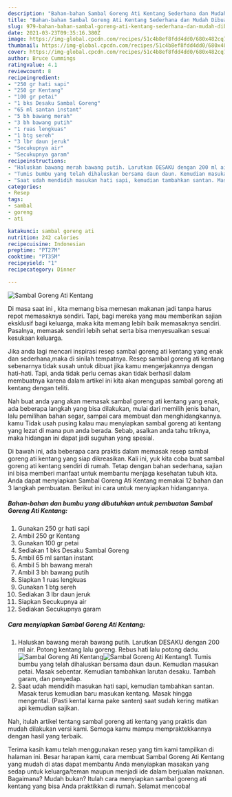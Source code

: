 ```yaml
---
description: "Bahan-bahan Sambal Goreng Ati Kentang Sederhana dan Mudah Dibuat"
title: "Bahan-bahan Sambal Goreng Ati Kentang Sederhana dan Mudah Dibuat"
slug: 979-bahan-bahan-sambal-goreng-ati-kentang-sederhana-dan-mudah-dibuat
date: 2021-03-23T09:35:16.380Z
image: https://img-global.cpcdn.com/recipes/51c4b8ef8fdd4dd0/680x482cq70/sambal-goreng-ati-kentang-foto-resep-utama.jpg
thumbnail: https://img-global.cpcdn.com/recipes/51c4b8ef8fdd4dd0/680x482cq70/sambal-goreng-ati-kentang-foto-resep-utama.jpg
cover: https://img-global.cpcdn.com/recipes/51c4b8ef8fdd4dd0/680x482cq70/sambal-goreng-ati-kentang-foto-resep-utama.jpg
author: Bruce Cummings
ratingvalue: 4.1
reviewcount: 8
recipeingredient:
- "250 gr hati sapi"
- "250 gr Kentang"
- "100 gr petai"
- "1 bks Desaku Sambal Goreng"
- "65 ml santan instant"
- "5 bh bawang merah"
- "3 bh bawang putih"
- "1 ruas lengkuas"
- "1 btg sereh"
- "3 lbr daun jeruk"
- "Secukupnya air"
- "Secukupnya garam"
recipeinstructions:
- "Haluskan bawang merah bawang putih. Larutkan DESAKU dengan 200 ml air. Potong kentang lalu goreng. Rebus hati lalu potong dadu."
- "Tumis bumbu yang telah dihaluskan bersama daun daun. Kemudian masukan petai. Masak sebentar. Kemudian tambahkan larutan desaku. Tambah garam, dan penyedap."
- "Saat udah mendidih masukan hati sapi, kemudian tambahkan santan. Masak terus kemudian baru masukan kentang. Masak hingga mengental. (Pasti kental karna pake santen) saat sudah kering matikan api kemudian sajikan."
categories:
- Resep
tags:
- sambal
- goreng
- ati

katakunci: sambal goreng ati 
nutrition: 242 calories
recipecuisine: Indonesian
preptime: "PT27M"
cooktime: "PT35M"
recipeyield: "1"
recipecategory: Dinner

---
```



![Sambal Goreng Ati Kentang](https://img-global.cpcdn.com/recipes/51c4b8ef8fdd4dd0/680x482cq70/sambal-goreng-ati-kentang-foto-resep-utama.jpg)

Di masa  saat ini , kita memang bisa memesan makanan jadi tanpa harus repot memasaknya sendiri. Tapi, bagi mereka yang mau memberikan sajian eksklusif bagi keluarga, maka kita memang lebih baik memasaknya sendiri. Pasalnya, memasak sendiri lebih sehat serta bisa menyesuaikan sesuai kesukaan keluarga.

Jika anda lagi mencari inspirasi resep sambal goreng ati kentang yang enak dan sederhana,maka di sinilah tempatnya. Resep sambal goreng ati kentang  sebenarnya tidak susah untuk dibuat jika kamu mengerjakannya dengan hati-hati. Tapi, anda tidak perlu cemas akan tidak berhasil dalam membuatnya 
karena dalam artikel ini kita akan mengupas sambal goreng ati kentang dengan teliti.  



Nah buat anda yang akan memasak sambal goreng ati kentang yang enak, ada beberapa langkah yang bisa dilakukan, mulai dari memilih jenis bahan, lalu pemilihan bahan segar, sampai cara membuat dan menghidangkannya. kamu Tidak usah pusing kalau mau menyiapkan sambal goreng ati kentang yang lezat di mana pun anda berada. Sebab, asalkan anda  tahu triknya, maka hidangan ini dapat jadi suguhan yang spesial.

Di bawah ini, ada beberapa cara praktis  dalam memasak resep sambal goreng ati kentang yang siap dikreasikan. Kali ini, yuk kita coba buat sambal goreng ati kentang sendiri di rumah. Tetap dengan bahan sederhana, sajian ini bisa memberi manfaat untuk membantu menjaga kesehatan tubuh kita. Anda dapat menyiapkan Sambal Goreng Ati Kentang memakai 12 bahan dan 3 langkah pembuatan. Berikut ini cara untuk menyiapkan hidangannya.

<!--inarticleads1-->

##### Bahan-bahan dan bumbu yang dibutuhkan untuk pembuatan Sambal Goreng Ati Kentang:

1. Gunakan 250 gr hati sapi
1. Ambil 250 gr Kentang
1. Gunakan 100 gr petai
1. Sediakan 1 bks Desaku Sambal Goreng
1. Ambil 65 ml santan instant
1. Ambil 5 bh bawang merah
1. Ambil 3 bh bawang putih
1. Siapkan 1 ruas lengkuas
1. Gunakan 1 btg sereh
1. Sediakan 3 lbr daun jeruk
1. Siapkan Secukupnya air
1. Sediakan Secukupnya garam




<!--inarticleads2-->

##### Cara menyiapkan Sambal Goreng Ati Kentang:

1. Haluskan bawang merah bawang putih. Larutkan DESAKU dengan 200 ml air. Potong kentang lalu goreng. Rebus hati lalu potong dadu.
<img src="https://img-global.cpcdn.com/steps/e8d7c6b184b002c0/160x128cq70/sambal-goreng-ati-kentang-langkah-memasak-1-foto.jpg" alt="Sambal Goreng Ati Kentang"><img src="https://img-global.cpcdn.com/steps/8feb7a5ac0628de5/160x128cq70/sambal-goreng-ati-kentang-langkah-memasak-1-foto.jpg" alt="Sambal Goreng Ati Kentang">1. Tumis bumbu yang telah dihaluskan bersama daun daun. Kemudian masukan petai. Masak sebentar. Kemudian tambahkan larutan desaku. Tambah garam, dan penyedap.
1. Saat udah mendidih masukan hati sapi, kemudian tambahkan santan. Masak terus kemudian baru masukan kentang. Masak hingga mengental. (Pasti kental karna pake santen) saat sudah kering matikan api kemudian sajikan.




Nah, itulah artikel tentang  sambal goreng ati kentang  yang praktis dan mudah dilakukan versi kami. Semoga kamu mampu mempraktekkannya dengan hasil yang terbaik. 

Terima kasih kamu telah menggunakan resep yang tim kami tampilkan di halaman ini. Besar harapan kami, cara membuat  Sambal Goreng Ati Kentang yang mudah di atas dapat membantu Anda menyiapkan masakan yang sedap untuk keluarga/teman maupun menjadi ide dalam berjualan makanan. Bagaimana? Mudah bukan? Itulah cara menyiapkan sambal goreng ati kentang yang bisa Anda praktikkan di rumah. Selamat mencoba!

